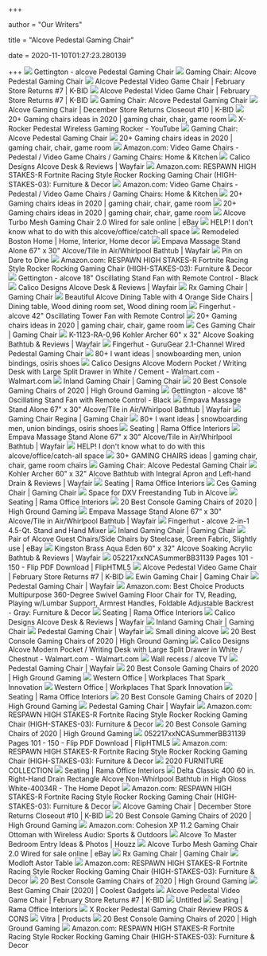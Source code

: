 +++
        
author = "Our Writers"
        
title = "Alcove Pedestal Gaming Chair"
        
date = 2020-11-10T01:27:23.280139
        
+++
[ ![](https://a248.e.akamai.net/f/248/9086/10h/origin-d5.scene7.com/is/image/bluestembrands/NQ123_WVA_999?scl=1)](https://a248.e.akamai.net/f/248/9086/10h/origin-d5.scene7.com/is/image/bluestembrands/NQ123_WVA_999?scl=1) Gettington - alcove Pedestal Gaming Chair
[ ![](https://www.cmoki.com/wp-content/uploads/2014/12/x-rocker-pro-pedestal-video-gaming-chair.jpg)](https://www.cmoki.com/wp-content/uploads/2014/12/x-rocker-pro-pedestal-video-gaming-chair.jpg) Gaming Chair: Alcove Pedestal Gaming Chair
[ ![](https://946e583539399c301dc7-100ffa5b52865b8ec92e09e9de9f4d02.ssl.cf2.rackcdn.com/12314/1657795.jpg)](https://946e583539399c301dc7-100ffa5b52865b8ec92e09e9de9f4d02.ssl.cf2.rackcdn.com/12314/1657795.jpg) Alcove Pedestal Video Game Chair | February Store Returns #7 | K-BID
[ ![](https://946e583539399c301dc7-100ffa5b52865b8ec92e09e9de9f4d02.ssl.cf2.rackcdn.com/12314/1657794.jpg)](https://946e583539399c301dc7-100ffa5b52865b8ec92e09e9de9f4d02.ssl.cf2.rackcdn.com/12314/1657794.jpg) Alcove Pedestal Video Game Chair | February Store Returns #7 | K-BID
[ ![](https://www.gamingscan.com/wp-content/uploads/2019/07/gaming-chair.jpg)](https://www.gamingscan.com/wp-content/uploads/2019/07/gaming-chair.jpg) Gaming Chair: Alcove Pedestal Gaming Chair
[ ![](https://946e583539399c301dc7-100ffa5b52865b8ec92e09e9de9f4d02.ssl.cf2.rackcdn.com/18068/3653229.jpg)](https://946e583539399c301dc7-100ffa5b52865b8ec92e09e9de9f4d02.ssl.cf2.rackcdn.com/18068/3653229.jpg) Alcove Gaming Chair | December Store Returns Closeout #10 | K-BID
[ ![](https://i.pinimg.com/236x/24/02/b1/2402b12c8bf183c771c0eddcac46ccab--gaming-chair-audio-system.jpg)](https://i.pinimg.com/236x/24/02/b1/2402b12c8bf183c771c0eddcac46ccab--gaming-chair-audio-system.jpg) 20+ Gaming chairs ideas in 2020 | gaming chair, chair, game room
[ ![](https://i.ytimg.com/vi/gUMclX-rg9E/hqdefault.jpg)](https://i.ytimg.com/vi/gUMclX-rg9E/hqdefault.jpg) X-Rocker Pedestal Wireless Gaming Rocker - YouTube
[ ![](https://images-na.ssl-images-amazon.com/images/I/71okK3a6h7L._SL1500_.jpg)](https://images-na.ssl-images-amazon.com/images/I/71okK3a6h7L._SL1500_.jpg) Gaming Chair: Alcove Pedestal Gaming Chair
[ ![](https://i.pinimg.com/236x/ad/0e/49/ad0e4902e2154081bc6e96ea0706c80b--gamer-chair-gaming-computer.jpg)](https://i.pinimg.com/236x/ad/0e/49/ad0e4902e2154081bc6e96ea0706c80b--gamer-chair-gaming-computer.jpg) 20+ Gaming chairs ideas in 2020 | gaming chair, chair, game room
[ ![](https://m.media-amazon.com/images/I/81Xg0NgRyiL._AC_UL320_.jpg)](https://m.media-amazon.com/images/I/81Xg0NgRyiL._AC_UL320_.jpg) Amazon.com: Video Game Chairs - Pedestal / Video Game Chairs / Gaming Chairs:  Home & Kitchen
[ ![](https://secure.img1-fg.wfcdn.com/im/64461199/resize-h800-w800%5Ecompr-r85/5899/58997178/Alcove+Desk.jpg)](https://secure.img1-fg.wfcdn.com/im/64461199/resize-h800-w800%5Ecompr-r85/5899/58997178/Alcove+Desk.jpg) Calico Designs Alcove Desk & Reviews | Wayfair
[ ![](https://images-na.ssl-images-amazon.com/images/I/81debTYxP-L.__AC_SY300_QL70_ML2_.jpg)](https://images-na.ssl-images-amazon.com/images/I/81debTYxP-L.__AC_SY300_QL70_ML2_.jpg) Amazon.com: RESPAWN HIGH STAKES-R Fortnite Racing Style Rocker Rocking Gaming  Chair (HIGH-STAKES-03): Furniture & Decor
[ ![](https://m.media-amazon.com/images/I/51PvGc5oJEL._AC_UL320_.jpg)](https://m.media-amazon.com/images/I/51PvGc5oJEL._AC_UL320_.jpg) Amazon.com: Video Game Chairs - Pedestal / Video Game Chairs / Gaming Chairs:  Home & Kitchen
[ ![](https://i.pinimg.com/236x/0a/43/ec/0a43ec08a15e217f2f4e25a86877dfee--gaming-accessories-gaming-chair.jpg)](https://i.pinimg.com/236x/0a/43/ec/0a43ec08a15e217f2f4e25a86877dfee--gaming-accessories-gaming-chair.jpg) 20+ Gaming chairs ideas in 2020 | gaming chair, chair, game room
[ ![](https://i.pinimg.com/236x/af/0b/98/af0b9848e2c4f077a6fc795a9dd9ffd5--desk-chairs-office-chairs.jpg)](https://i.pinimg.com/236x/af/0b/98/af0b9848e2c4f077a6fc795a9dd9ffd5--desk-chairs-office-chairs.jpg) 20+ Gaming chairs ideas in 2020 | gaming chair, chair, game room
[ ![](https://i.ebayimg.com/00/s/ODAwWDgwMA==/z/AusAAOSwS3dfKMZv/$_57.JPG?set_id=8800005007)](https://i.ebayimg.com/00/s/ODAwWDgwMA==/z/AusAAOSwS3dfKMZv/$_57.JPG?set_id=8800005007) Alcove Turbo Mesh Gaming Chair 2.0 Wired for sale online | eBay
[ ![](https://st.hzcdn.com/fimgs/2fd2f7740b50ef20_0754-w500-h375-b0-p0--.jpg)](https://st.hzcdn.com/fimgs/2fd2f7740b50ef20_0754-w500-h375-b0-p0--.jpg) HELP! I don't know what to do with this alcove/office/catch-all space
[ ![](https://i.pinimg.com/originals/5c/00/0e/5c000ef5c4c4c9a5febbd7affcb7820c.jpg)](https://i.pinimg.com/originals/5c/00/0e/5c000ef5c4c4c9a5febbd7affcb7820c.jpg) Remodeled Boston Home | Home, Interior, Home decor
[ ![](https://secure.img1-fg.wfcdn.com/im/42881967/compr-r85/1269/126902621/massage-stand-alone-67-x-30-alcovetile-in-airwhirlpool-bathtub.jpg)](https://secure.img1-fg.wfcdn.com/im/42881967/compr-r85/1269/126902621/massage-stand-alone-67-x-30-alcovetile-in-airwhirlpool-bathtub.jpg) Empava Massage Stand Alone 67" x 30" Alcove/Tile in Air/Whirlpool Bathtub |  Wayfair
[ ![](https://i.pinimg.com/originals/ff/a6/af/ffa6af83750ab5bb19871590816cf86a.jpg)](https://i.pinimg.com/originals/ff/a6/af/ffa6af83750ab5bb19871590816cf86a.jpg) Pin on Dare to Dine
[ ![](https://m.media-amazon.com/images/I/61-snUPbtHL._AC_UL400_.jpg)](https://m.media-amazon.com/images/I/61-snUPbtHL._AC_UL400_.jpg) Amazon.com: RESPAWN HIGH STAKES-R Fortnite Racing Style Rocker Rocking Gaming  Chair (HIGH-STAKES-03): Furniture & Decor
[ ![](https://a248.e.akamai.net/f/248/9086/10h/origin-d5.scene7.com/is/image/bluestembrands/4NPFY0NBL0010_A_999?scl=1)](https://a248.e.akamai.net/f/248/9086/10h/origin-d5.scene7.com/is/image/bluestembrands/4NPFY0NBL0010_A_999?scl=1) Gettington - alcove 18" Oscillating Stand Fan with Remote Control - Black
[ ![](https://secure.img1-fg.wfcdn.com/im/05963124/resize-h800-w800%5Ecompr-r85/5880/58802772/Alcove+Desk.jpg)](https://secure.img1-fg.wfcdn.com/im/05963124/resize-h800-w800%5Ecompr-r85/5880/58802772/Alcove+Desk.jpg) Calico Designs Alcove Desk & Reviews | Wayfair
[ ![](https://www.cyberpowerpc.com/images/sg/apparel2016/CHAIR-101-102_200.png)](https://www.cyberpowerpc.com/images/sg/apparel2016/CHAIR-101-102_200.png) Rx Gaming Chair | Gaming Chair
[ ![](https://i.pinimg.com/736x/a0/a7/b4/a0a7b4108065f3d6e6ececfeab5bb115.jpg)](https://i.pinimg.com/736x/a0/a7/b4/a0a7b4108065f3d6e6ececfeab5bb115.jpg) Beautiful Alcove Dining Table with 4 Orange Side Chairs | Dining table,  Wood dining room set, Wood dining room
[ ![](https://a248.e.akamai.net/f/248/9086/10h/origin-d5.scene7.com/is/image/bluestembrands/4NPFY4NBL0010_A_999?scl=1)](https://a248.e.akamai.net/f/248/9086/10h/origin-d5.scene7.com/is/image/bluestembrands/4NPFY4NBL0010_A_999?scl=1) Fingerhut - alcove 42" Oscillating Tower Fan with Remote Control
[ ![](https://i.pinimg.com/236x/09/b0/1f/09b01fb42162659be576ce6a5886ca35--gaming-chair-cool-stuff.jpg)](https://i.pinimg.com/236x/09/b0/1f/09b01fb42162659be576ce6a5886ca35--gaming-chair-cool-stuff.jpg) 20+ Gaming chairs ideas in 2020 | gaming chair, chair, game room
[ ![](https://i.shgcdn.com/14cefa18-7d0a-467c-aa08-66e54cf56e84/-/format/auto/-/preview/3000x3000/-/quality/lighter/)](https://i.shgcdn.com/14cefa18-7d0a-467c-aa08-66e54cf56e84/-/format/auto/-/preview/3000x3000/-/quality/lighter/) Ces Gaming Chair | Gaming Chair
[ ![](https://secure.img1-fg.wfcdn.com/im/50221338/resize-h800-w800%5Ecompr-r85/1117/111744069/Archer+60%2522+x+32%2522+Alcove+Soaking+Bathtub.jpg)](https://secure.img1-fg.wfcdn.com/im/50221338/resize-h800-w800%5Ecompr-r85/1117/111744069/Archer+60%2522+x+32%2522+Alcove+Soaking+Bathtub.jpg) K-1123-RA-0,96 Kohler Archer 60" x 32" Alcove Soaking Bathtub & Reviews |  Wayfair
[ ![](https://a248.e.akamai.net/f/248/9086/10h/origin-d5.scene7.com/is/image/bluestembrands/4NOV290000010_VE_999?scl=1)](https://a248.e.akamai.net/f/248/9086/10h/origin-d5.scene7.com/is/image/bluestembrands/4NOV290000010_VE_999?scl=1) Fingerhut - GuruGear 2.1-Channel Wired Pedestal Gaming Chair
[ ![](https://i.pinimg.com/236x/63/4c/35/634c3510b64070fd883dd33386051c0b--chair-price-gaming-chair.jpg)](https://i.pinimg.com/236x/63/4c/35/634c3510b64070fd883dd33386051c0b--chair-price-gaming-chair.jpg) 80+ I want ideas | snowboarding men, union bindings, osiris shoes
[ ![](https://i5.walmartimages.com/asr/7a2c95dd-dcf6-4fb9-8214-4c840669c1dc_1.18a7d57b8f9673aad4957d64581d5225.jpeg?odnWidth=612&odnHeight=612&odnBg=ffffff)](https://i5.walmartimages.com/asr/7a2c95dd-dcf6-4fb9-8214-4c840669c1dc_1.18a7d57b8f9673aad4957d64581d5225.jpeg?odnWidth=612&odnHeight=612&odnBg=ffffff) Calico Designs Alcove Modern Pocket / Writing Desk with Large Split Drawer  in White / Cement - Walmart.com - Walmart.com
[ ![](https://90a1c75758623581b3f8-5c119c3de181c9857fcb2784776b17ef.ssl.cf2.rackcdn.com//510797_810176_04_front_zoom.jpg)](https://90a1c75758623581b3f8-5c119c3de181c9857fcb2784776b17ef.ssl.cf2.rackcdn.com//510797_810176_04_front_zoom.jpg) Inland Gaming Chair | Gaming Chair
[ ![](https://mljzsatzn43z.i.optimole.com/tP-GR8Q-V8JXKwKS/w:534/h:500/q:90/https://www.highgroundgaming.com/wp-content/uploads/2017/06/X-Rocker-Pro-H3-4.1-Audio-Rocker-Gaming-Chair.jpg)](https://mljzsatzn43z.i.optimole.com/tP-GR8Q-V8JXKwKS/w:534/h:500/q:90/https://www.highgroundgaming.com/wp-content/uploads/2017/06/X-Rocker-Pro-H3-4.1-Audio-Rocker-Gaming-Chair.jpg) 20 Best Console Gaming Chairs of 2020 | High Ground Gaming
[ ![](https://a248.e.akamai.net/f/248/9086/10h/origin-d5.scene7.com/is/image/bluestembrands/4NPFY0NBL0010_A_999?$Quickview$&hei=357&wid=357)](https://a248.e.akamai.net/f/248/9086/10h/origin-d5.scene7.com/is/image/bluestembrands/4NPFY0NBL0010_A_999?$Quickview$&hei=357&wid=357) Gettington - alcove 18" Oscillating Stand Fan with Remote Control - Black
[ ![](https://secure.img1-fg.wfcdn.com/im/97743605/resize-h800-w800%5Ecompr-r85/1269/126902624/Massage+Stand+Alone+67%2522+x+30%2522+Alcove/Tile+in+Air/Whirlpool+Bathtub.jpg)](https://secure.img1-fg.wfcdn.com/im/97743605/resize-h800-w800%5Ecompr-r85/1269/126902624/Massage+Stand+Alone+67%2522+x+30%2522+Alcove/Tile+in+Air/Whirlpool+Bathtub.jpg) Empava Massage Stand Alone 67" x 30" Alcove/Tile in Air/Whirlpool Bathtub |  Wayfair
[ ![](https://www.atwork.ca/wp-content//uploads/2018/01/ASI-Verona-800d-1024x1024.jpg)](https://www.atwork.ca/wp-content//uploads/2018/01/ASI-Verona-800d-1024x1024.jpg) Gaming Chair Regina | Gaming Chair
[ ![](https://i.pinimg.com/236x/e8/c8/92/e8c892574eaf41bc6b90b7f965db4a1f--gaming-chair-home-entertainment.jpg)](https://i.pinimg.com/236x/e8/c8/92/e8c892574eaf41bc6b90b7f965db4a1f--gaming-chair-home-entertainment.jpg) 80+ I want ideas | snowboarding men, union bindings, osiris shoes
[ ![](https://d1p8luzhrs8r6k.cloudfront.net/wp-content/uploads/sites/477/2015/11/Amia3.jpg?w=570&h=424&zc=1&a=m&q=92)](https://d1p8luzhrs8r6k.cloudfront.net/wp-content/uploads/sites/477/2015/11/Amia3.jpg?w=570&h=424&zc=1&a=m&q=92) Seating | Rama Office Interiors
[ ![](https://secure.img1-fg.wfcdn.com/im/59010960/resize-h800-w800%5Ecompr-r85/1269/126902629/Massage+Stand+Alone+67%2522+x+30%2522+Alcove/Tile+in+Air/Whirlpool+Bathtub.jpg)](https://secure.img1-fg.wfcdn.com/im/59010960/resize-h800-w800%5Ecompr-r85/1269/126902629/Massage+Stand+Alone+67%2522+x+30%2522+Alcove/Tile+in+Air/Whirlpool+Bathtub.jpg) Empava Massage Stand Alone 67" x 30" Alcove/Tile in Air/Whirlpool Bathtub |  Wayfair
[ ![](https://st.hzcdn.com/fimgs/8d02d57a0b50ef22_0756-w500-h375-b0-p0--.jpg)](https://st.hzcdn.com/fimgs/8d02d57a0b50ef22_0756-w500-h375-b0-p0--.jpg) HELP! I don't know what to do with this alcove/office/catch-all space
[ ![](https://i.pinimg.com/236x/63/cd/e4/63cde46778ba56ff692078a76d5895e5--gamer-chair-media-furniture.jpg)](https://i.pinimg.com/236x/63/cd/e4/63cde46778ba56ff692078a76d5895e5--gamer-chair-media-furniture.jpg) 30+ GAMING CHAIRS ideas | gaming chair, chair, game room chairs
[ ![](https://ecx.images-amazon.com/images/I/71uju-bACiL._SL1500_.jpg)](https://ecx.images-amazon.com/images/I/71uju-bACiL._SL1500_.jpg) Gaming Chair: Alcove Pedestal Gaming Chair
[ ![](https://secure.img1-fg.wfcdn.com/im/58618071/resize-h800-w800%5Ecompr-r85/1117/111734645/Archer+60%2522+x+32%2522+Alcove+Bathtub+with+Integral+Apron+and+Left-hand+Drain.jpg)](https://secure.img1-fg.wfcdn.com/im/58618071/resize-h800-w800%5Ecompr-r85/1117/111734645/Archer+60%2522+x+32%2522+Alcove+Bathtub+with+Integral+Apron+and+Left-hand+Drain.jpg) Kohler Archer 60" x 32" Alcove Bathtub with Integral Apron and Left-hand  Drain & Reviews | Wayfair
[ ![](https://d1p8luzhrs8r6k.cloudfront.net/wp-content/uploads/sites/477/2015/10/Bindu_Executive_Lowback_PR_03.jpg?w=570&h=424&zc=1&a=m&q=92)](https://d1p8luzhrs8r6k.cloudfront.net/wp-content/uploads/sites/477/2015/10/Bindu_Executive_Lowback_PR_03.jpg?w=570&h=424&zc=1&a=m&q=92) Seating | Rama Office Interiors
[ ![](https://2.bp.blogspot.com/-zY3GOW_uxoQ/XDrF2Y5pZjI/AAAAAAAAA_s/KTH-cs9ZKEUwB75ixKqqh0zvdu9XtlywQCLcBGAs/s1600/W%2526HM-2019-CES-5350.jpg)](https://2.bp.blogspot.com/-zY3GOW_uxoQ/XDrF2Y5pZjI/AAAAAAAAA_s/KTH-cs9ZKEUwB75ixKqqh0zvdu9XtlywQCLcBGAs/s1600/W%2526HM-2019-CES-5350.jpg) Ces Gaming Chair | Gaming Chair
[ ![](https://st.hzcdn.com/fimgs/a742e0110844a782_4348-w500-h374-b0-p0--.jpg)](https://st.hzcdn.com/fimgs/a742e0110844a782_4348-w500-h374-b0-p0--.jpg) Space for DXV Freestanding Tub in Alcove
[ ![](https://d1p8luzhrs8r6k.cloudfront.net/wp-content/uploads/sites/477/2015/10/Chord_Features.jpg?w=570&h=424&zc=1&a=m&q=92)](https://d1p8luzhrs8r6k.cloudfront.net/wp-content/uploads/sites/477/2015/10/Chord_Features.jpg?w=570&h=424&zc=1&a=m&q=92) Seating | Rama Office Interiors
[ ![](https://mljzsatzn43z.i.optimole.com/tP-GR8Q-ZkmsBoFi/w:330/h:253/q:90/dpr:2.6/https://www.highgroundgaming.com/wp-content/uploads/2016/11/Best-Console-Gaming-Chairs.jpg)](https://mljzsatzn43z.i.optimole.com/tP-GR8Q-ZkmsBoFi/w:330/h:253/q:90/dpr:2.6/https://www.highgroundgaming.com/wp-content/uploads/2016/11/Best-Console-Gaming-Chairs.jpg) 20 Best Console Gaming Chairs of 2020 | High Ground Gaming
[ ![](https://secure.img1-fg.wfcdn.com/im/13607308/resize-h800-w800%5Ecompr-r85/1269/126902625/Massage+Stand+Alone+67%2522+x+30%2522+Alcove/Tile+in+Air/Whirlpool+Bathtub.jpg)](https://secure.img1-fg.wfcdn.com/im/13607308/resize-h800-w800%5Ecompr-r85/1269/126902625/Massage+Stand+Alone+67%2522+x+30%2522+Alcove/Tile+in+Air/Whirlpool+Bathtub.jpg) Empava Massage Stand Alone 67" x 30" Alcove/Tile in Air/Whirlpool Bathtub |  Wayfair
[ ![](https://a248.e.akamai.net/f/248/9086/10h/origin-d5.scene7.com/is/image/bluestembrands/4NA70C0000010_WA_999?scl=1)](https://a248.e.akamai.net/f/248/9086/10h/origin-d5.scene7.com/is/image/bluestembrands/4NA70C0000010_WA_999?scl=1) Fingerhut - alcove 2-in-1 4.5-Qt. Stand and Hand Mixer
[ ![](https://www.techcrave.com/image/cache/data/product_image/I76983578-400x400-0.jpg)](https://www.techcrave.com/image/cache/data/product_image/I76983578-400x400-0.jpg) Inland Gaming Chair | Gaming Chair
[ ![](https://i.ebayimg.com/images/g/SAsAAOSw~y9ZOEuQ/s-l300.jpg)](https://i.ebayimg.com/images/g/SAsAAOSw~y9ZOEuQ/s-l300.jpg) Pair of Alcove Guest Chairs/Side Chairs by Steelcase, Green Fabric,  Slightly use | eBay
[ ![](https://secure.img1-fg.wfcdn.com/im/61291094/resize-h800-w800%5Ecompr-r85/5355/53559664/Aqua+Eden+60%2522+x+32%2522+Alcove+Soaking+Acrylic+Bathtub.jpg)](https://secure.img1-fg.wfcdn.com/im/61291094/resize-h800-w800%5Ecompr-r85/5355/53559664/Aqua+Eden+60%2522+x+32%2522+Alcove+Soaking+Acrylic+Bathtub.jpg) Kingston Brass Aqua Eden 60" x 32" Alcove Soaking Acrylic Bathtub & Reviews  | Wayfair
[ ![](https://online.fliphtml5.com/rybk/refu/files/page/101.jpg)](https://online.fliphtml5.com/rybk/refu/files/page/101.jpg) 052217xxNCASummerBB31139 Pages 101 - 150 - Flip PDF Download | FlipHTML5
[ ![](https://946e583539399c301dc7-100ffa5b52865b8ec92e09e9de9f4d02.ssl.cf2.rackcdn.com/12314/1657805.jpg)](https://946e583539399c301dc7-100ffa5b52865b8ec92e09e9de9f4d02.ssl.cf2.rackcdn.com/12314/1657805.jpg) Alcove Pedestal Video Game Chair | February Store Returns #7 | K-BID
[ ![](https://www.ewinracing.com/909-home_default/ewin-champion-series-ergonomic-computer-gaming-office-chair-with-pillows-cpa.jpg)](https://www.ewinracing.com/909-home_default/ewin-champion-series-ergonomic-computer-gaming-office-chair-with-pillows-cpa.jpg) Ewin Gaming Chair | Gaming Chair
[ ![](https://secure.img1-ag.wfcdn.com/im/38680718/resize-h310-w310%5Ecompr-r85/1000/100000327/pc-racing-game-chair.jpg)](https://secure.img1-ag.wfcdn.com/im/38680718/resize-h310-w310%5Ecompr-r85/1000/100000327/pc-racing-game-chair.jpg) Pedestal Gaming Chair | Wayfair
[ ![](https://images-na.ssl-images-amazon.com/images/I/8157LTd%2Bq3L._AC_SL1500_.jpg)](https://images-na.ssl-images-amazon.com/images/I/8157LTd%2Bq3L._AC_SL1500_.jpg) Amazon.com: Best Choice Products Multipurpose 360-Degree Swivel Gaming  Floor Chair for TV, Reading, Playing w/Lumbar Support, Armrest Handles,  Foldable Adjustable Backrest - Gray: Furniture & Decor
[ ![](https://d1p8luzhrs8r6k.cloudfront.net/wp-content/uploads/sites/477/2015/10/Alcove.jpg?w=570&h=424&zc=1&a=m&q=92)](https://d1p8luzhrs8r6k.cloudfront.net/wp-content/uploads/sites/477/2015/10/Alcove.jpg?w=570&h=424&zc=1&a=m&q=92) Seating | Rama Office Interiors
[ ![](https://secure.img1-fg.wfcdn.com/im/94768653/resize-h800-w800%5Ecompr-r85/5880/58802768/Alcove+Desk.jpg)](https://secure.img1-fg.wfcdn.com/im/94768653/resize-h800-w800%5Ecompr-r85/5880/58802768/Alcove+Desk.jpg) Calico Designs Alcove Desk & Reviews | Wayfair
[ ![](https://i5.walmartimages.com/asr/d676498d-55e6-4ba1-a585-315342ce5a59_1.1d6d6d538f22a3e3c16150278bb2c722.jpeg)](https://i5.walmartimages.com/asr/d676498d-55e6-4ba1-a585-315342ce5a59_1.1d6d6d538f22a3e3c16150278bb2c722.jpeg) Inland Gaming Chair | Gaming Chair
[ ![](https://secure.img1-ag.wfcdn.com/im/63211481/resize-h160-w160%5Ecompr-r85/1180/118080253/Ergonomic+Gaming+Chair+for+E-Sport+Computer+PC+%2526+Racing+Game+Chair.jpg)](https://secure.img1-ag.wfcdn.com/im/63211481/resize-h160-w160%5Ecompr-r85/1180/118080253/Ergonomic+Gaming+Chair+for+E-Sport+Computer+PC+%2526+Racing+Game+Chair.jpg) Pedestal Gaming Chair | Wayfair
[ ![](https://st.hzcdn.com/fimgs/2fd2b6bb06478dbe_9934-w500-h375-b0-p0--.jpg)](https://st.hzcdn.com/fimgs/2fd2b6bb06478dbe_9934-w500-h375-b0-p0--.jpg) Small dining alcove
[ ![](https://mljzsatzn43z.i.optimole.com/tP-GR8Q-WI28ZIzv/w:auto/h:auto/q:90/https://www.highgroundgaming.com/wp-content/uploads/2020/01/HGG-Best-Console-Gaming-Chairs.jpg)](https://mljzsatzn43z.i.optimole.com/tP-GR8Q-WI28ZIzv/w:auto/h:auto/q:90/https://www.highgroundgaming.com/wp-content/uploads/2020/01/HGG-Best-Console-Gaming-Chairs.jpg) 20 Best Console Gaming Chairs of 2020 | High Ground Gaming
[ ![](https://i5.walmartimages.com/asr/f300961c-475b-460a-babe-9bcea272fbf8_1.ca81e2fcb1fff0d6badf9ce8490056f2.jpeg)](https://i5.walmartimages.com/asr/f300961c-475b-460a-babe-9bcea272fbf8_1.ca81e2fcb1fff0d6badf9ce8490056f2.jpeg) Calico Designs Alcove Modern Pocket / Writing Desk with Large Split Drawer  in White / Chestnut - Walmart.com - Walmart.com
[ ![](https://st.hzcdn.com/fimgs/e712970305514cdc_1469-w500-h666-b0-p0--.jpg)](https://st.hzcdn.com/fimgs/e712970305514cdc_1469-w500-h666-b0-p0--.jpg) Wall recess / alcove TV
[ ![](https://secure.img1-ag.wfcdn.com/im/31158066/resize-h310-w310%5Ecompr-r85/1236/123651416/pc-racing-game-chair.jpg)](https://secure.img1-ag.wfcdn.com/im/31158066/resize-h310-w310%5Ecompr-r85/1236/123651416/pc-racing-game-chair.jpg) Pedestal Gaming Chair | Wayfair
[ ![](https://mljzsatzn43z.i.optimole.com/tP-GR8Q-zXQSycpa/w:300/h:303/q:90/https://www.highgroundgaming.com/wp-content/uploads/2020/01/X-Rocker-Pro.jpg)](https://mljzsatzn43z.i.optimole.com/tP-GR8Q-zXQSycpa/w:300/h:303/q:90/https://www.highgroundgaming.com/wp-content/uploads/2020/01/X-Rocker-Pro.jpg) 20 Best Console Gaming Chairs of 2020 | High Ground Gaming
[ ![](https://www.westernoffice.com/files/refuge_46485.jpg)](https://www.westernoffice.com/files/refuge_46485.jpg) Western Office | Workplaces That Spark Innovation
[ ![](https://www.westernoffice.com/files/0319-newsletter-essentials-hero_88685.jpg)](https://www.westernoffice.com/files/0319-newsletter-essentials-hero_88685.jpg) Western Office | Workplaces That Spark Innovation
[ ![](https://d1p8luzhrs8r6k.cloudfront.net/wp-content/uploads/sites/477/2015/11/13-0005698.jpg?w=570&h=424&zc=1&a=m&q=92)](https://d1p8luzhrs8r6k.cloudfront.net/wp-content/uploads/sites/477/2015/11/13-0005698.jpg?w=570&h=424&zc=1&a=m&q=92) Seating | Rama Office Interiors
[ ![](https://mljzsatzn43z.i.optimole.com/tP-GR8Q-d9GPesJr/w:274/h:275/q:90/https://www.highgroundgaming.com/wp-content/uploads/2016/11/X-Rocker-II-Video-Gaming-Chair-Best-Gaming-Chairs-for-Console-Gamers.jpg)](https://mljzsatzn43z.i.optimole.com/tP-GR8Q-d9GPesJr/w:274/h:275/q:90/https://www.highgroundgaming.com/wp-content/uploads/2016/11/X-Rocker-II-Video-Gaming-Chair-Best-Gaming-Chairs-for-Console-Gamers.jpg) 20 Best Console Gaming Chairs of 2020 | High Ground Gaming
[ ![](https://secure.img1-ag.wfcdn.com/im/20607642/resize-h240-w240%5Ecompr-r85/9927/99276956/default_name.jpg)](https://secure.img1-ag.wfcdn.com/im/20607642/resize-h240-w240%5Ecompr-r85/9927/99276956/default_name.jpg) Pedestal Gaming Chair | Wayfair
[ ![](https://m.media-amazon.com/images/I/71s2BTUaXOL._AC_UL400_.jpg)](https://m.media-amazon.com/images/I/71s2BTUaXOL._AC_UL400_.jpg) Amazon.com: RESPAWN HIGH STAKES-R Fortnite Racing Style Rocker Rocking Gaming  Chair (HIGH-STAKES-03): Furniture & Decor
[ ![](https://mljzsatzn43z.i.optimole.com/tP-GR8Q-gKPKbXna/w:300/h:268/q:90/https://www.highgroundgaming.com/wp-content/uploads/2020/01/Drift.jpg)](https://mljzsatzn43z.i.optimole.com/tP-GR8Q-gKPKbXna/w:300/h:268/q:90/https://www.highgroundgaming.com/wp-content/uploads/2020/01/Drift.jpg) 20 Best Console Gaming Chairs of 2020 | High Ground Gaming
[ ![](https://online.fliphtml5.com/rybk/refu/files/page/102.jpg)](https://online.fliphtml5.com/rybk/refu/files/page/102.jpg) 052217xxNCASummerBB31139 Pages 101 - 150 - Flip PDF Download | FlipHTML5
[ ![](https://m.media-amazon.com/images/I/619uPlNiB0L._AC_UL400_.jpg)](https://m.media-amazon.com/images/I/619uPlNiB0L._AC_UL400_.jpg) Amazon.com: RESPAWN HIGH STAKES-R Fortnite Racing Style Rocker Rocking Gaming  Chair (HIGH-STAKES-03): Furniture & Decor
[ ![](x-raw-image:///dfe38c19520b354e8f2d61497bb037f69f791e09562e5b538f5da1fe2016c12d)](x-raw-image:///dfe38c19520b354e8f2d61497bb037f69f791e09562e5b538f5da1fe2016c12d) 2020 FURNITURE COLLECTION
[ ![](https://d1p8luzhrs8r6k.cloudfront.net/wp-content/uploads/sites/477/2015/10/11-0002597-e1446570093464.jpg?w=570&h=424&zc=1&a=m&q=92)](https://d1p8luzhrs8r6k.cloudfront.net/wp-content/uploads/sites/477/2015/10/11-0002597-e1446570093464.jpg?w=570&h=424&zc=1&a=m&q=92) Seating | Rama Office Interiors
[ ![](https://images.homedepot-static.com/productImages/052b6a86-ae45-4efd-8d6f-ebebe93bb760/svn/high-gloss-white-delta-alcove-bathtubs-40034r-4f_600.jpg)](https://images.homedepot-static.com/productImages/052b6a86-ae45-4efd-8d6f-ebebe93bb760/svn/high-gloss-white-delta-alcove-bathtubs-40034r-4f_600.jpg) Delta Classic 400 60 in. Right-Hand Drain Rectangle Alcove Non-Whirlpool  Bathtub in High Gloss White-40034R - The Home Depot
[ ![](https://m.media-amazon.com/images/I/61EBHKLCqKL._AC_UL400_.jpg)](https://m.media-amazon.com/images/I/61EBHKLCqKL._AC_UL400_.jpg) Amazon.com: RESPAWN HIGH STAKES-R Fortnite Racing Style Rocker Rocking Gaming  Chair (HIGH-STAKES-03): Furniture & Decor
[ ![](https://946e583539399c301dc7-100ffa5b52865b8ec92e09e9de9f4d02.ssl.cf2.rackcdn.com/18068/3653237.jpg)](https://946e583539399c301dc7-100ffa5b52865b8ec92e09e9de9f4d02.ssl.cf2.rackcdn.com/18068/3653237.jpg) Alcove Gaming Chair | December Store Returns Closeout #10 | K-BID
[ ![](https://mljzsatzn43z.i.optimole.com/tP-GR8Q-lYfkyfLy/w:100/h:132/q:90/dpr:2.6/https://www.highgroundgaming.com/wp-content/uploads/2019/10/RESPAWN-900-Racing-Style-Gaming-Recliner.jpg)](https://mljzsatzn43z.i.optimole.com/tP-GR8Q-lYfkyfLy/w:100/h:132/q:90/dpr:2.6/https://www.highgroundgaming.com/wp-content/uploads/2019/10/RESPAWN-900-Racing-Style-Gaming-Recliner.jpg) 20 Best Console Gaming Chairs of 2020 | High Ground Gaming
[ ![](https://m.media-amazon.com/images/I/61H6mDYixUL._AC_UL400_.jpg)](https://m.media-amazon.com/images/I/61H6mDYixUL._AC_UL400_.jpg) Amazon.com: Cohesion XP 11.2 Gaming Chair Ottoman with Wireless Audio:  Sports & Outdoors
[ ![](https://st.hzcdn.com/fimgs/6d6100a20f152676_5872-w312-h312-b0-p0--coastal-entry.jpg)](https://st.hzcdn.com/fimgs/6d6100a20f152676_5872-w312-h312-b0-p0--coastal-entry.jpg) Alcove To Master Bedroom Entry Ideas & Photos | Houzz
[ ![](https://i.ebayimg.com/images/g/QW8AAOSwV0VfmXo8/s-l225.jpg)](https://i.ebayimg.com/images/g/QW8AAOSwV0VfmXo8/s-l225.jpg) Alcove Turbo Mesh Gaming Chair 2.0 Wired for sale online | eBay
[ ![](https://www.austin.net.au/media/catalog/product/cache/e4d64343b1bc593f1c5348fe05efa4a6/icecatconnect/67/29200767902856_7331508910.jpg)](https://www.austin.net.au/media/catalog/product/cache/e4d64343b1bc593f1c5348fe05efa4a6/icecatconnect/67/29200767902856_7331508910.jpg) Rx Gaming Chair | Gaming Chair
[ ![](https://modloft.com/media/products/lifestyle-large/MD520-CGLAQ_1.jpg)](https://modloft.com/media/products/lifestyle-large/MD520-CGLAQ_1.jpg) Modloft Astor Table
[ ![](https://m.media-amazon.com/images/I/41HCmYyVFcL._AC_UL400_.jpg)](https://m.media-amazon.com/images/I/41HCmYyVFcL._AC_UL400_.jpg) Amazon.com: RESPAWN HIGH STAKES-R Fortnite Racing Style Rocker Rocking Gaming  Chair (HIGH-STAKES-03): Furniture & Decor
[ ![](https://mljzsatzn43z.i.optimole.com/tP-GR8Q-LTq_16tm/w:100/h:99/q:90/dpr:2.6/https://www.highgroundgaming.com/wp-content/uploads/2020/01/X-Rocker-Premier.jpg)](https://mljzsatzn43z.i.optimole.com/tP-GR8Q-LTq_16tm/w:100/h:99/q:90/dpr:2.6/https://www.highgroundgaming.com/wp-content/uploads/2020/01/X-Rocker-Premier.jpg) 20 Best Console Gaming Chairs of 2020 | High Ground Gaming
[ ![](https://www.coolest-gadgets.com/wp-content/uploads/2019/06/Ficmax-Massage-Gaming-Chair-1024x993.jpg)](https://www.coolest-gadgets.com/wp-content/uploads/2019/06/Ficmax-Massage-Gaming-Chair-1024x993.jpg) Best Gaming Chair [2020] | Coolest Gadgets
[ ![](https://946e583539399c301dc7-100ffa5b52865b8ec92e09e9de9f4d02.ssl.cf2.rackcdn.com/12314/1657804.jpg)](https://946e583539399c301dc7-100ffa5b52865b8ec92e09e9de9f4d02.ssl.cf2.rackcdn.com/12314/1657804.jpg) Alcove Pedestal Video Game Chair | February Store Returns #7 | K-BID
[ ![](x-raw-image:///19c4c5b05d54bd3c7492c0519bb0a9a38580fb291267a17f45a0500449f01f40)](x-raw-image:///19c4c5b05d54bd3c7492c0519bb0a9a38580fb291267a17f45a0500449f01f40) Untitled
[ ![](http://www.poi.ca/wp-content/uploads/sites/1004/2017/02/DSC00318_Edited.png?w=570&h=424&zc=1&a=m&q=92)](http://www.poi.ca/wp-content/uploads/sites/1004/2017/02/DSC00318_Edited.png?w=570&h=424&zc=1&a=m&q=92) Seating | Rama Office Interiors
[ ![](https://www.cmoki.com/wp-content/uploads/2014/12/adult-gaming-chair.jpg)](https://www.cmoki.com/wp-content/uploads/2014/12/adult-gaming-chair.jpg) X Rocker Pedestal Gaming Chair Review PROS & CONS
[ ![](https://static.vitra.com/media/asset/2747279/storage/v_thumb_250x/39436097.jpg)](https://static.vitra.com/media/asset/2747279/storage/v_thumb_250x/39436097.jpg) Vitra | Products
[ ![](https://mljzsatzn43z.i.optimole.com/tP-GR8Q-HDLYGuXG/w:300/h:300/q:90/https://www.highgroundgaming.com/wp-content/uploads/2020/01/Giantex.jpg)](https://mljzsatzn43z.i.optimole.com/tP-GR8Q-HDLYGuXG/w:300/h:300/q:90/https://www.highgroundgaming.com/wp-content/uploads/2020/01/Giantex.jpg) 20 Best Console Gaming Chairs of 2020 | High Ground Gaming
[ ![](https://m.media-amazon.com/images/I/71C4vq14LwL._AC_UL400_.jpg)](https://m.media-amazon.com/images/I/71C4vq14LwL._AC_UL400_.jpg) Amazon.com: RESPAWN HIGH STAKES-R Fortnite Racing Style Rocker Rocking Gaming  Chair (HIGH-STAKES-03): Furniture & Decor
